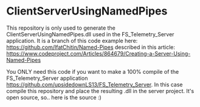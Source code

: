 # ClientServerUsingNamedPipes

This repository is only used to generate the ClientServerUsingNamedPipes.dll used in the FS_Telemetry_Server application. It is a branch of this code example here: https://github.com/IfatChitin/Named-Pipes described in this article: https://www.codeproject.com/Articles/864679/Creating-a-Server-Using-Named-Pipes

You ONLY need this code if you want to make a 100% compile of the FS_Telemetry_Server application https://github.com/upsidedownLS13/FS_Telemetry_Server. In this case compile this repository and place the resulting .dll in the server project.
It's open source, so.. here is the source :)
